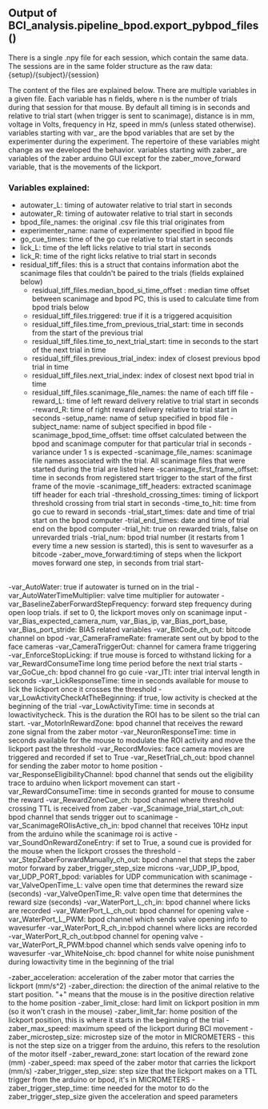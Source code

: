 ## Output of BCI_analysis.pipeline_bpod.export_pybpod_files()

There is a single .npy file for each session, which contain the same data. The sessions are in the same folder structure as the raw data: {setup}/{subject}/{session}

The content of the files are explained below. There are multiple variables in a given file. Each variable has n fields, where n is the number of trials during that session for that mouse. By default all timing is in seconds and relative to trial start (when trigger is sent to scanimage), distance is in mm, voltage in Volts, frequency in Hz, speed in mm/s (unless stated otherwise).
variables starting with var_ are the bpod variables that are set by the experimenter during the experiment. The repertoire of these variables might change as we developed the behavior.
variables starting with zaber_ are variables of the zaber arduino GUI except for the zaber_move_forward variable, that is the movements of the lickport.


### Variables explained:
- autowater_L: timing of autowater relative to trial start in seconds
- autowater_R: timing of autowater relative to trial start in seconds
- bpod_file_names: the original .csv file this trial originates from
- experimenter_name: name of experimenter specified in bpod file
- go_cue_times: time of the go cue relative to trial start in seconds
- lick_L: time of the left licks relative to trial start in seconds
- lick_R: time of the right licks relative to trial start in seconds
- residual_tiff_files: this is a struct that contains information abot the scanimage files that couldn't be paired to the trials (fields explained below)
	- residual_tiff_files.median_bpod_si_time_offset : median time offset between scanimage and bpod PC, this is used to calculate time from bpod trials below
	- residual_tiff_files.triggered: true if it is a triggered acquisition
	- residual_tiff_files.time_from_previous_trial_start: time in seconds from the start of the previous trial
	- residual_tiff_files.time_to_next_trial_start: time in seconds to the start of the next trial in time
	- residual_tiff_files.previous_trial_index: index of closest previous bpod trial in time
	- residual_tiff_files.next_trial_index: index of closest next bpod trial in time
	- residual_tiff_files.scanimage_file_names: the name of each tiff file
-reward_L: time of left reward delivery relative to trial start in seconds
-reward_R: time of right reward delivery relative to trial start in seconds
-setup_name: name of setup specified in bpod file
-subject_name: name of subject specified in bpod file
-scanimage_bpod_time_offset: time offset calculated between the bpod and scanimage computer for that particular trial in seconds - variance under 1 s is expected
-scanimage_file_names: scanimage file names associated with the trial. All scanimage files that were started during the trial are listed here
-scanimage_first_frame_offset: time in seconds from registered start trigger to the start of the first frame of the movie
-scanimage_tiff_headers: extracted scanimage tiff header for each trial
-threshold_crossing_times: timing of lickport threshold crossing from trial start in seconds
-time_to_hit: time from go cue to reward in seconds 
-trial_start_times: date and time of trial start on the bpod computer
-trial_end_times: date and time of trial end on the bpod computer
-trial_hit: true on rewarded trials, false on unrevarded trials
-trial_num: bpod trial number (it restarts from 1 every time a new session is started), this is sent to wavesurfer as a bitcode
-zaber_move_forward:timing of steps when the lickport moves forward one step, in seconds from trial start-
</br>
-var_AutoWater: true if autowater is turned on in the trial
-var_AutoWaterTimeMultiplier: valve time multiplier for autowater
-var_BaselineZaberForwardStepFrequency: forward step frequency during open loop trials. if set to 0, the lickport moves only on scanimage input
-var_Bias_expected_camera_num, var_Bias_ip, var_Bias_port_base, var_Bias_port_stride: BIAS related variables
-var_BitCode_ch_out: bitcode channel on bpod
-var_CameraFrameRate: framerate sent out by bpod to the face cameras
-var_CameraTriggerOut: channel for camera frame triggering
-var_EnforceStopLicking: if true mouse is forced to withstand licking for a var_RewardConsumeTime long time period before the next trial starts
-var_GoCue_ch: bpod channel fro go cuie
-var_ITI: inter trial interval length in seconds
-var_LickResponseTime: time in seconds available for mouse to lick the lickport once it crosses the threshold  
-var_LowActivityCheckAtTheBeginning: if true, low activity is checked at the beginning of the trial
-var_LowActivityTime: time in seconds at lowactivitycheck. This is the duration the ROI has to be silent so the trial can start.
-var_MotorInRewardZone: bpod channel that receives the reward zone signal from the zaber motor
-var_NeuronResponseTime: time in seconds available for the mouse to modulate the ROI activity and move the lickport past the threshold
-var_RecordMovies: face camera movies are triggered and recorded if set to True
-var_ResetTrial_ch_out: bpod channel for sending the zaber motor to home position
-var_ResponseEligibilityChannel: bpod channel that sends out the eligibility trace to arduino when lickport movement can start
-var_RewardConsumeTime: time in seconds granted for mouse to consume the reward
-var_RewardZoneCue_ch: bpod channel where threshold crossing TTL is received from zaber
-var_Scanimage_trial_start_ch_out: bpod channel that sends trigger out to scanimage
-var_ScanimageROIisActive_ch_in: bpod channel that receives 10Hz input from the arduino while the scanimage roi is active
-var_SoundOnRewardZoneEntry: if set to True, a sound cue is provided for the mouse when the lickport crosses the threshold
-var_StepZaberForwardManually_ch_out: bpod channel that steps the zaber motor forward by zaber_trigger_step_size microns
-var_UDP_IP_bpod, var_UDP_PORT_bpod: variables for UDP communication with scanimage
-var_ValveOpenTime_L: valve open time that determines the reward size (seconds)
-var_ValveOpenTime_R: valve open time that determines the reward size (seconds)
-var_WaterPort_L_ch_in: bpod channel where licks are recorded
-var_WaterPort_L_ch_out: bpod channel for opening valve
-var_WaterPort_L_PWM: bpod channel which sends valve opening info to wavesurfer
-var_WaterPort_R_ch_in:bpod channel where licks are recorded
-var_WaterPort_R_ch_out:bpod channel for opening valve 
-var_WaterPort_R_PWM:bpod channel which sends valve opening info to wavesurfer
-var_WhiteNoise_ch: bpod channel for white noise punishment during lowactivity time in the beginning of the trial

-zaber_acceleration: acceleration of the zaber motor that carries the lickport (mm/s^2) 
-zaber_direction: the direction of the animal relative to the start position. "+" means that the mouse is in the positive direction relative to the home position
-zaber_limit_close: hard limit on lickport position in mm (so it won't crash in the mouse)
-zaber_limit_far: home position of the lickport position, this is where it starts in the beginning of the trial
-zaber_max_speed: maximum speed of the lickport during BCI movement
-zaber_microstep_size: microstep size of the motor in MICROMETERS - this is not the step size on a trigger from the arduino, this refers to the resolution of the motor itself
-zaber_reward_zone: start location of the reward zone (mm) 
-zaber_speed: max speed of the zaber motor that carries the lickport (mm/s)
-zaber_trigger_step_size: step size that the lickport makes on a TTL trigger from the arduino or bpod, it's in MICROMETERS
-zaber_trigger_step_time: time needed for the motor to do the zaber_trigger_step_size given the acceleration and speed parameters
